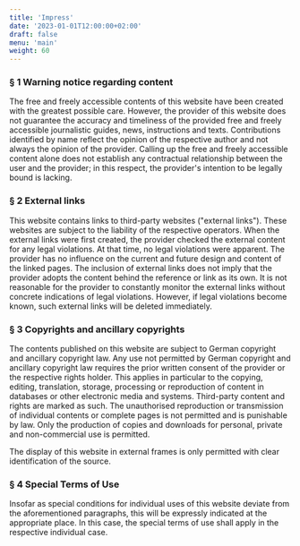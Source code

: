 ```yaml
---
title: 'Impress'
date: '2023-01-01T12:00:00+02:00'
draft: false
menu: 'main'
weight: 60
---
```


### § 1 Warning notice regarding content

The free and freely accessible contents of this website have been created with the greatest possible care. However, the provider of this website does not guarantee the accuracy and timeliness of the provided free and freely accessible journalistic guides, news, instructions and texts. Contributions identified by name reflect the opinion of the respective author and not always the opinion of the provider. Calling up the free and freely accessible content alone does not establish any contractual relationship between the user and the provider; in this respect, the provider's intention to be legally bound is lacking.

### § 2 External links

This website contains links to third-party websites ("external links"). These websites are subject to the liability of the respective operators. When the external links were first created, the provider checked the external content for any legal violations. At that time, no legal violations were apparent. The provider has no influence on the current and future design and content of the linked pages. The inclusion of external links does not imply that the provider adopts the content behind the reference or link as its own. It is not reasonable for the provider to constantly monitor the external links without concrete indications of legal violations. However, if legal violations become known, such external links will be deleted immediately.

### § 3 Copyrights and ancillary copyrights

The contents published on this website are subject to German copyright and ancillary copyright law. Any use not permitted by German copyright and ancillary copyright law requires the prior written consent of the provider or the respective rights holder. This applies in particular to the copying, editing, translation, storage, processing or reproduction of content in databases or other electronic media and systems. Third-party content and rights are marked as such. The unauthorised reproduction or transmission of individual contents or complete pages is not permitted and is punishable by law. Only the production of copies and downloads for personal, private and non-commercial use is permitted.

The display of this website in external frames is only permitted with clear identification of the source.

### § 4 Special Terms of Use

Insofar as special conditions for individual uses of this website deviate from the aforementioned paragraphs, this will be expressly indicated at the appropriate place. In this case, the special terms of use shall apply in the respective individual case.
